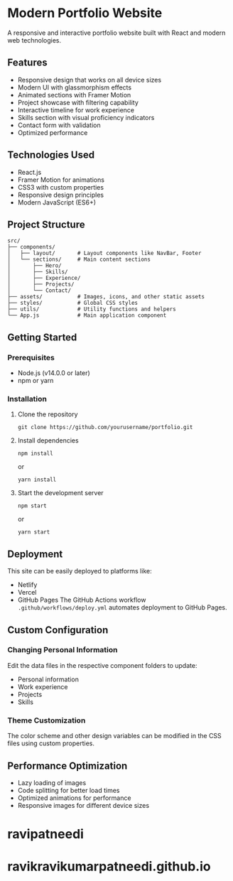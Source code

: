 # Modern Portfolio Website

A responsive and interactive portfolio website built with React and modern web technologies.

## Features

- Responsive design that works on all device sizes
- Modern UI with glassmorphism effects
- Animated sections with Framer Motion
- Project showcase with filtering capability
- Interactive timeline for work experience
- Skills section with visual proficiency indicators
- Contact form with validation
- Optimized performance

## Technologies Used

- React.js
- Framer Motion for animations
- CSS3 with custom properties
- Responsive design principles
- Modern JavaScript (ES6+)

## Project Structure

```
src/
├── components/
│   ├── layout/       # Layout components like NavBar, Footer
│   └── sections/     # Main content sections
│       ├── Hero/
│       ├── Skills/
│       ├── Experience/
│       ├── Projects/
│       └── Contact/
├── assets/           # Images, icons, and other static assets
├── styles/           # Global CSS styles
├── utils/            # Utility functions and helpers
└── App.js            # Main application component
```

## Getting Started

### Prerequisites

- Node.js (v14.0.0 or later)
- npm or yarn

### Installation

1. Clone the repository

   ```
   git clone https://github.com/yourusername/portfolio.git
   ```

2. Install dependencies

   ```
   npm install
   ```

   or

   ```
   yarn install
   ```

3. Start the development server
   ```
   npm start
   ```
   or
   ```
   yarn start
   ```

## Deployment

This site can be easily deployed to platforms like:

- Netlify
- Vercel
- GitHub Pages
The GitHub Actions workflow `.github/workflows/deploy.yml` automates deployment to GitHub Pages.

## Custom Configuration

### Changing Personal Information

Edit the data files in the respective component folders to update:

- Personal information
- Work experience
- Projects
- Skills

### Theme Customization

The color scheme and other design variables can be modified in the CSS files using custom properties.

## Performance Optimization

- Lazy loading of images
- Code splitting for better load times
- Optimized animations for performance
- Responsive images for different device sizes
# ravipatneedi
# ravikravikumarpatneedi.github.io
